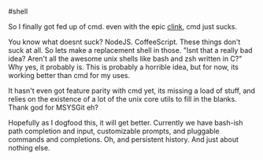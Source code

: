 #shell

So I finally got fed up of cmd. even with the epic [clink](https://code.google.com/p/clink/), cmd just sucks. 

You know what doesnt suck? NodeJS. CoffeeScript. These things don't suck at all. So lets make a replacement shell in those. "Isnt that a really bad idea? Aren't all the awesome unix shells like bash and zsh written in C?" Why yes, it probably is. This is probably a horrible idea, but for now, its working better than cmd for my uses.

It hasn't even got feature parity with cmd yet, its missing a load of stuff, and relies on the existence of a lot of the unix core utils to fill in the blanks. Thank god for MSYSGit eh? 

Hopefully as I dogfood this, it will get better. Currently we have bash-ish path completion and input, customizable prompts, and pluggable commands and completions. Oh, and persistent history. And just about nothing else. 